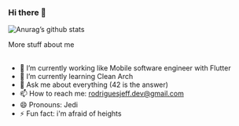 ### Hi there 👋
	
![Anurag’s github stats](https://github-readme-stats.vercel.app/api?username=rodriguesjeff&show_icons=true&count_private=true&theme=dracula)


<summary>
	More stuff about me
</summary>

<br/>

- 🔭 I’m currently working like Mobile software engineer with Flutter
- 🌱 I’m currently learning Clean Arch
- 💬 Ask me about everything (42 is the answer)
- 📫 How to reach me: rodriguesjeff.dev@gmail.com
- 😄 Pronouns: Jedi
- ⚡ Fun fact: i'm afraid of heights
